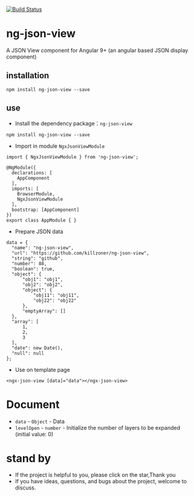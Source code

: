 [![Build Status](https://travis-ci.com/killzoner/ng-json-view.svg?branch=master)](https://travis-ci.com/killzoner/ng-json-view)

# ng-json-view
A JSON View component for Angular 9+ (an angular based JSON display component)

## installation

```
npm install ng-json-view --save
```

## use
- Install the dependency package：`ng-json-view`

```
npm install ng-json-view --save
```

- Import in module `NgxJsonViewModule`

```
import { NgxJsonViewModule } from 'ng-json-view';

@NgModule({
  declarations: [
    AppComponent
  ],
  imports: [
    BrowserModule,
    NgxJsonViewModule
  ],
  bootstrap: [AppComponent]
})
export class AppModule { }
```

- Prepare JSON data

```
data = {
  "name": "ng-json-view",
  "url": "https://github.com/killzoner/ng-json-view",
  "string": "github",
  "number": 88,
  "boolean": true,
  "object": {
      "obj1": "obj1",
      "obj2": "obj2",
      "object": {
          "obj11": "obj11",
          "obj22": "obj22"
      },
      "emptyArray": []
  },
  "array": [
      1,
      2,
      3
  ],
  "date": new Date(),
  "null": null
};
```

- Use on template page

```
<ngx-json-view [data]="data"></ngx-json-view>
```

# Document
- `data` - `Object` - Data
- `levelOpen` - `number` - Initialize the number of layers to be expanded (initial value: 0)

# stand by

- If the project is helpful to you, please click on the star,Thank you
- If you have ideas, questions, and bugs about the project, welcome to discuss.
